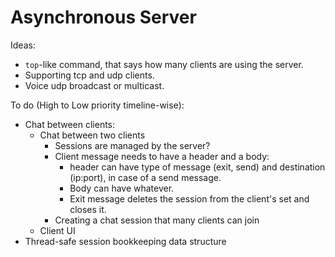 # Asynchronous Server

Ideas:
- `top`-like command, that says how many clients are using the server.
- Supporting tcp and udp clients.
- Voice udp broadcast or multicast.

To do (High to Low priority timeline-wise):
  - Chat between clients:
    - Chat between two clients
      - Sessions are managed by the server?
      - Client message needs to have a header and a body:
          - header can have type of message (exit, send) and destination (ip:port), in case of a send message. 
          - Body can have whatever.
          - Exit message deletes the session from the client's set and closes it.
      - Creating a chat session that many clients can join
    - Client UI
  - Thread-safe session bookkeeping data structure
  